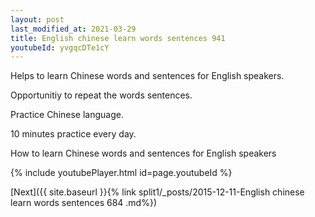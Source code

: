 ```yaml
---
layout: post
last_modified_at: 2021-03-29
title: English chinese learn words sentences 941 
youtubeId: yvgqcDTe1cY
---
```

 
 
Helps to learn Chinese words and sentences for English speakers.

Opportunitiy to repeat the words sentences. 

Practice Chinese language. 
 
10 minutes practice every day. 
 
How to learn Chinese words and sentences for English speakers 
 
{% include youtubePlayer.html id=page.youtubeId %}
 
 
[Next]({{ site.baseurl }}{% link  split1/_posts/2015-12-11-English chinese learn words sentences 684 .md%})
 
